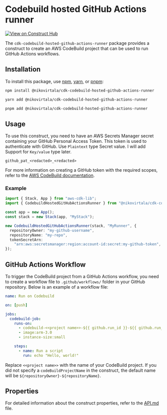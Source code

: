 # Codebuild hosted GitHub Actions runner

[![View on Construct Hub](https://constructs.dev/badge?package=%40nikovirtala%2Fcdk-codebuild-hosted-github-actions-runner)](https://constructs.dev/packages/@nikovirtala/cdk-codebuild-hosted-github-actions-runner)

The `cdk-codebuild-hosted-github-actions-runner` package provides a construct to create an AWS CodeBuild project that can be used to run GitHub Actions workflows.

## Installation

To install this package, use [npm](https://www.npmjs.com/), [yarn](https://yarnpkg.com/), or [pnpm](https://pnpm.io/):

```sh
npm install @nikovirtala/cdk-codebuild-hosted-github-actions-runner
```

```sh
yarn add @nikovirtala/cdk-codebuild-hosted-github-actions-runner
```

```sh
pnpm add @nikovirtala/cdk-codebuild-hosted-github-actions-runner
```

## Usage

To use this construct, you need to have an AWS Secrets Manager secret containing your GitHub Personal Access Token. This token is used to authenticate with GitHub. Use `Plaintext` type Secret value. I will add Support for `Key/value` type later.

```
github_pat_<redacted>_<redacted>
```

For more information on creating a GitHub token with the required scopes, refer to the [AWS CodeBuild documentation](https://docs.aws.amazon.com/codebuild/latest/userguide/access-tokens-github.html).

### Example

```typescript
import { Stack, App } from "aws-cdk-lib";
import { CodebuildHostedGitHubActionsRunner } from "@nikovirtala/cdk-codebuild-hosted-github-actions-runner";

const app = new App();
const stack = new Stack(app, "MyStack");

new CodebuildHostedGitHubActionsRunner(stack, "MyRunner", {
  repositoryOwner: "my-github-username",
  repositoryName: "my-repo",
  tokenSecretArn:
    "arn:aws:secretsmanager:region:account-id:secret:my-github-token",
});
```

## GitHub Actions Workflow

To trigger the CodeBuild project from a GitHub Actions workflow, you need to create a workflow file to `.github/workflows/` folder in your GitHub repository. Below is an example of a workflow file:

```yaml
name: Run on Codebuild

on: [push]

jobs:
  codebuild-job:
    runs-on:
      - codebuild-<<project name>>-${{ github.run_id }}-${{ github.run_attempt }}
      - image:arm-3.0
      - instance-size:small

    steps:
      - name: Run a script
        run: echo "Hello, world!"
```

Replace `<<project name>>` with the name of your CodeBuild project. If you did not specify a `codeBuildProjectName` in the construct, the default name will be `${repositoryOwner}-${repositoryName}`.

## Properties

For detailed information about the construct properties, refer to the [API.md](./API.md) file.
